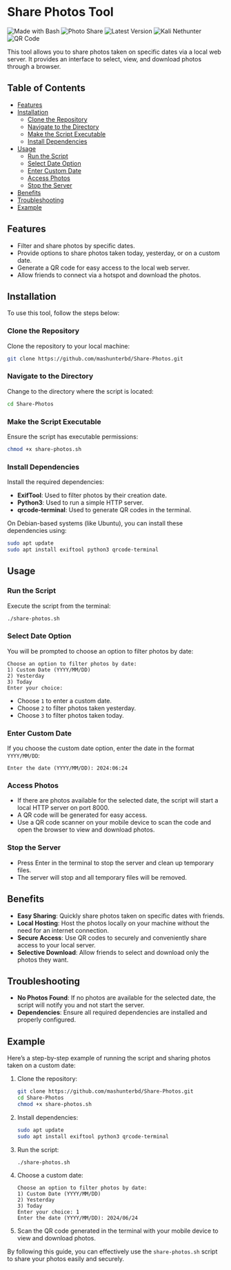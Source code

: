 # Share Photos Tool

![Made with Bash](https://img.shields.io/badge/Made%20with-Bash-1f425f.svg)
![Photo Share](https://img.shields.io/badge/Photo%20Share-Enabled-brightgreen)
![Latest Version](https://img.shields.io/github/v/release/mashunterbd/Share-Photos)
![Kali Nethunter](https://img.shields.io/badge/Kali%20Nethunter-Compatible-blue)
![QR Code](https://img.shields.io/badge/QR%20Code-Supported-orange)

This tool allows you to share photos taken on specific dates via a local web server. It provides an interface to select, view, and download photos through a browser.

## Table of Contents

- [Features](#features)
- [Installation](#installation)
  - [Clone the Repository](#clone-the-repository)
  - [Navigate to the Directory](#navigate-to-the-directory)
  - [Make the Script Executable](#make-the-script-executable)
  - [Install Dependencies](#install-dependencies)
- [Usage](#usage)
  - [Run the Script](#run-the-script)
  - [Select Date Option](#select-date-option)
  - [Enter Custom Date](#enter-custom-date)
  - [Access Photos](#access-photos)
  - [Stop the Server](#stop-the-server)
- [Benefits](#benefits)
- [Troubleshooting](#troubleshooting)
- [Example](#example)

## Features

- Filter and share photos by specific dates.
- Provide options to share photos taken today, yesterday, or on a custom date.
- Generate a QR code for easy access to the local web server.
- Allow friends to connect via a hotspot and download the photos.

## Installation

To use this tool, follow the steps below:

### Clone the Repository

Clone the repository to your local machine:

```bash
git clone https://github.com/mashunterbd/Share-Photos.git
````

### Navigate to the Directory

Change to the directory where the script is located:

```bash
cd Share-Photos
```

### Make the Script Executable

Ensure the script has executable permissions:

```bash
chmod +x share-photos.sh
```

### Install Dependencies

Install the required dependencies:

- **ExifTool**: Used to filter photos by their creation date.
- **Python3**: Used to run a simple HTTP server.
- **qrcode-terminal**: Used to generate QR codes in the terminal.

On Debian-based systems (like Ubuntu), you can install these dependencies using:

```bash
sudo apt update
sudo apt install exiftool python3 qrcode-terminal
```

## Usage

### Run the Script

Execute the script from the terminal:

```bash
./share-photos.sh
```

### Select Date Option

You will be prompted to choose an option to filter photos by date:

```
Choose an option to filter photos by date:
1) Custom Date (YYYY/MM/DD)
2) Yesterday
3) Today
Enter your choice: 
```

- Choose `1` to enter a custom date.
- Choose `2` to filter photos taken yesterday.
- Choose `3` to filter photos taken today.

### Enter Custom Date

If you choose the custom date option, enter the date in the format `YYYY/MM/DD`:

```
Enter the date (YYYY/MM/DD): 2024:06:24
```

### Access Photos

- If there are photos available for the selected date, the script will start a local HTTP server on port 8000.
- A QR code will be generated for easy access.
- Use a QR code scanner on your mobile device to scan the code and open the browser to view and download photos.

### Stop the Server

- Press Enter in the terminal to stop the server and clean up temporary files.
- The server will stop and all temporary files will be removed.

## Benefits

- **Easy Sharing**: Quickly share photos taken on specific dates with friends.
- **Local Hosting**: Host the photos locally on your machine without the need for an internet connection.
- **Secure Access**: Use QR codes to securely and conveniently share access to your local server.
- **Selective Download**: Allow friends to select and download only the photos they want.

## Troubleshooting

- **No Photos Found**: If no photos are available for the selected date, the script will notify you and not start the server.
- **Dependencies**: Ensure all required dependencies are installed and properly configured.

## Example

Here’s a step-by-step example of running the script and sharing photos taken on a custom date:

1. Clone the repository:
   ```bash
   git clone https://github.com/mashunterbd/Share-Photos.git
   cd Share-Photos
   chmod +x share-photos.sh
   ```

2. Install dependencies:
   ```bash
   sudo apt update
   sudo apt install exiftool python3 qrcode-terminal
   ```

3. Run the script:
   ```bash
   ./share-photos.sh
   ```

4. Choose a custom date:
   ```
   Choose an option to filter photos by date:
   1) Custom Date (YYYY/MM/DD)
   2) Yesterday
   3) Today
   Enter your choice: 1
   Enter the date (YYYY/MM/DD): 2024/06/24
   ```

5. Scan the QR code generated in the terminal with your mobile device to view and download photos.

By following this guide, you can effectively use the `share-photos.sh` script to share your photos easily and securely.

```
